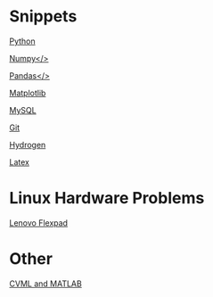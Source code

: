 # Snippets

<a href='python.html'>Python</a>

<a href='numpy.html'>Numpy</>

<a href='pandas.html'>Pandas</>

<a href='matplotlib.html'>Matplotlib</a>

<a href='mysql.html'>MySQL</a>

<a href='git.html'>Git</a>

<a href='hydrogen.html'>Hydrogen</a>

<a href='latex.html'>Latex</a>

# Linux Hardware Problems
<a href='lenovo-flexpad-bluetooth-debian/'>Lenovo Flexpad</a>

# Other
<a href='cvml/'>CVML and MATLAB</a>

